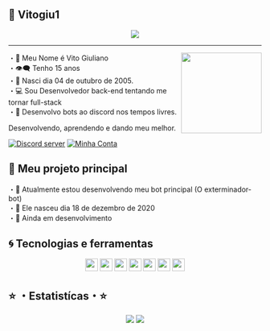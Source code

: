 ## 💭 Vitogiu1

<p align="center">
    <img src="https://discord.c99.nl/widget/theme-1/785653990553288804.png"/>
</p> 

---

<img align="right" src="https://i.imgur.com/TFEuMBP.png" height="160px" />

 ・👦 Meu Nome é Vito Giuliano<br>
 ・👁‍🗨 Tenho 15 anos<br>
 ・📅 Nasci dia 04 de outubro de 2005.<br>
 ・💻 Sou Desenvolvedor back-end tentando me tornar full-stack<br>
 ・🤖 Desenvolvo bots ao discord nos tempos livres.
  
Desenvolvendo, aprendendo e dando meu melhor.

<a href="https://discord.gg/MZqJc3KNcC"><img src="https://img.shields.io/discord/717378706976276522?style=flat&labelColor=7289da&logo=discord&logoColor=white" alt="Discord server" /></a> 
<a href="https://discord.com/users/785653990553288804"><img src="https://img.shields.io/badge/-@Vitogiu1%230001-4169E1?style=flat&labelColor=7289da&logo=discord&logoColor=white" alt="Minha Conta" /></a>

## 🌟 Meu projeto principal
 ・💓 Atualmente estou desenvolvendo meu bot principal (O exterminador-bot)<br>
 ・🤖 Ele nasceu dia 18 de dezembro de 2020<br>
 ・🎊 Ainda em desenvolvimento<br>

## 🌀 Tecnologias e ferramentas

<p align="center">
<img src="https://img.shields.io/badge/javascript-%23F7DF1E.svg?&style=for-the-badge&logo=javascript&logoColor=black" height="25"/>
<img src="https://img.shields.io/badge/Html-ffa500.svg?style=for-the-badge&logo=html5&logoColor=white" height="25" />
<img src="https://img.shields.io/badge/Css-7273ff.svg?style=for-the-badge&logo=css3&logoColor=white" height="25" />
<img src="https://img.shields.io/badge/node.js%20-%2343853D.svg?&style=for-the-badge&logo=node.js&logoColor=white" height="25"/>
<img src="https://img.shields.io/badge/React-blue.svg?style=for-the-badge&logo=react&logoColor=white" height="25" />
 <img src="https://img.shields.io/badge/git-%23F7DF1E.svg?&style=for-the-badge&logo=git&logoColor=black" height="25"/>
 <img src="https://img.shields.io/badge/typescript-blue.svg?&style=for-the-badge&logo=typescript&logoColor=white" height="25"/>
</p> 

## ⭐ ・Estatistícas・⭐

<p align="center">
  <img src="https://github-readme-stats.vercel.app/api?username=vitogiu1&show_icons=true&theme=tokyonight&line_height=27" />
  <img src="https://github-readme-stats.vercel.app/api/top-langs/?username=vitogiu1&hide=batchfile&theme=tokyonight" />
</p>

